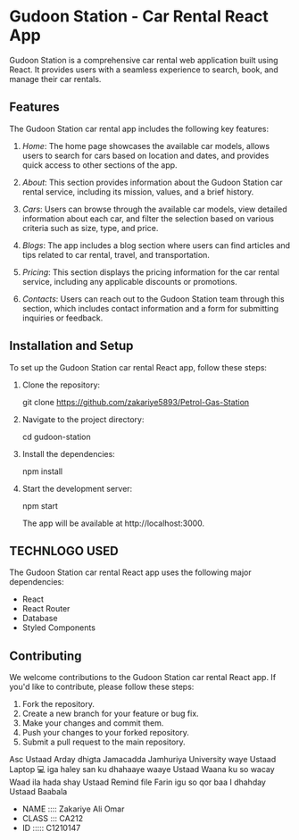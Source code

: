 # Gudoon Station - Car Rental React App

Gudoon Station is a comprehensive car rental web application built using React. It provides users with a seamless experience to search, book, and manage their car rentals.

## Features

The Gudoon Station car rental app includes the following key features:

1. *Home*: The home page showcases the available car models, allows users to search for cars based on location and dates, and provides quick access to other sections of the app.

2. *About*: This section provides information about the Gudoon Station car rental service, including its mission, values, and a brief history.

3. *Cars*: Users can browse through the available car models, view detailed information about each car, and filter the selection based on various criteria such as size, type, and price.

4. *Blogs*: The app includes a blog section where users can find articles and tips related to car rental, travel, and transportation.

5. *Pricing*: This section displays the pricing information for the car rental service, including any applicable discounts or promotions.

6. *Contacts*: Users can reach out to the Gudoon Station team through this section, which includes contact information and a form for submitting inquiries or feedback.

## Installation and Setup

To set up the Gudoon Station car rental React app, follow these steps:

1. Clone the repository:

   
   git clone https://github.com/zakariye5893/Petrol-Gas-Station
   

2. Navigate to the project directory:

   
   cd gudoon-station
   

3. Install the dependencies:

   
   npm install
   

4. Start the development server:

   
   npm start
   

   The app will be available at http://localhost:3000.

## TECHNLOGO USED

The Gudoon Station car rental React app uses the following major dependencies:

- React
- React Router
- Database
- Styled Components

## Contributing

We welcome contributions to the Gudoon Station car rental React app. If you'd like to contribute, please follow these steps:

1. Fork the repository.
2. Create a new branch for your feature or bug fix.
3. Make your changes and commit them.
4. Push your changes to your forked repository.
5. Submit a pull request to the main repository.

Asc Ustaad 
Arday dhigta Jamacadda Jamhuriya University waye Ustaad 
Laptop 💻 iga haley san ku dhahaaye waaye Ustaad 
Waana ku so wacay Waad ila hada shay Ustaad 
Remind file Farin igu so qor baa I dhahday Ustaad Baabala 

* NAME :::: Zakariye Ali Omar 
* CLASS ::: CA212
* ID ::::: C1210147